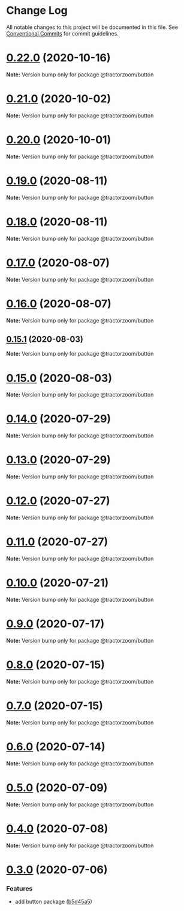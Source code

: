 # Change Log

All notable changes to this project will be documented in this file.
See [Conventional Commits](https://conventionalcommits.org) for commit guidelines.

# [0.22.0](https://github.com/TractorZoom/component-library/compare/v0.21.0...v0.22.0) (2020-10-16)

**Note:** Version bump only for package @tractorzoom/button





# [0.21.0](https://github.com/TractorZoom/component-library/compare/v0.20.3...v0.21.0) (2020-10-02)

**Note:** Version bump only for package @tractorzoom/button





# [0.20.0](https://github.com/TractorZoom/component-library/compare/v0.19.2...v0.20.0) (2020-10-01)

**Note:** Version bump only for package @tractorzoom/button





# [0.19.0](https://github.com/TractorZoom/component-library/compare/v0.18.1...v0.19.0) (2020-08-11)

**Note:** Version bump only for package @tractorzoom/button





# [0.18.0](https://github.com/TractorZoom/component-library/compare/v0.17.0...v0.18.0) (2020-08-11)

**Note:** Version bump only for package @tractorzoom/button





# [0.17.0](https://github.com/TractorZoom/component-library/compare/v0.16.0...v0.17.0) (2020-08-07)

**Note:** Version bump only for package @tractorzoom/button





# [0.16.0](https://github.com/TractorZoom/component-library/compare/v0.15.3...v0.16.0) (2020-08-07)

**Note:** Version bump only for package @tractorzoom/button





## [0.15.1](https://github.com/TractorZoom/component-library/compare/v0.15.0...v0.15.1) (2020-08-03)

**Note:** Version bump only for package @tractorzoom/button





# [0.15.0](https://github.com/TractorZoom/component-library/compare/v0.14.1...v0.15.0) (2020-08-03)

**Note:** Version bump only for package @tractorzoom/button





# [0.14.0](https://github.com/TractorZoom/component-library/compare/v0.13.0...v0.14.0) (2020-07-29)

**Note:** Version bump only for package @tractorzoom/button





# [0.13.0](https://github.com/TractorZoom/component-library/compare/v0.12.1...v0.13.0) (2020-07-29)

**Note:** Version bump only for package @tractorzoom/button





# [0.12.0](https://github.com/TractorZoom/component-library/compare/v0.11.0...v0.12.0) (2020-07-27)

**Note:** Version bump only for package @tractorzoom/button





# [0.11.0](https://github.com/TractorZoom/component-library/compare/v0.10.0...v0.11.0) (2020-07-27)

**Note:** Version bump only for package @tractorzoom/button





# [0.10.0](https://github.com/TractorZoom/component-library/compare/v0.9.1...v0.10.0) (2020-07-21)

**Note:** Version bump only for package @tractorzoom/button





# [0.9.0](https://github.com/TractorZoom/component-library/compare/v0.8.6...v0.9.0) (2020-07-17)

**Note:** Version bump only for package @tractorzoom/button





# [0.8.0](https://github.com/TractorZoom/component-library/compare/v0.7.0...v0.8.0) (2020-07-15)

**Note:** Version bump only for package @tractorzoom/button





# [0.7.0](https://github.com/TractorZoom/component-library/compare/v0.6.0...v0.7.0) (2020-07-15)

**Note:** Version bump only for package @tractorzoom/button





# [0.6.0](https://github.com/TractorZoom/component-library/compare/v0.5.0...v0.6.0) (2020-07-14)

**Note:** Version bump only for package @tractorzoom/button





# [0.5.0](https://github.com/TractorZoom/component-library/compare/v0.4.1...v0.5.0) (2020-07-09)

**Note:** Version bump only for package @tractorzoom/button





# [0.4.0](https://github.com/TractorZoom/component-library/compare/v0.3.0...v0.4.0) (2020-07-08)

**Note:** Version bump only for package @tractorzoom/button





# [0.3.0](https://github.com/TractorZoom/component-library/compare/v0.2.1...v0.3.0) (2020-07-06)


### Features

* add button package ([b5d45a5](https://github.com/TractorZoom/component-library/commit/b5d45a58125c7bde7b019c3467a400aaa914e68f))
